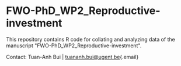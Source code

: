 # FWO-PhD_WP2_Reproductive-investment

This repository contains R code for collating and analyzing data of the manuscript "FWO-PhD_WP2_Reproductive-investment". 

Contact: Tuan-Anh Bui \| [tuananh.bui\@ugent.be](mailto:tuananh.bui@ugent.be){.email}
